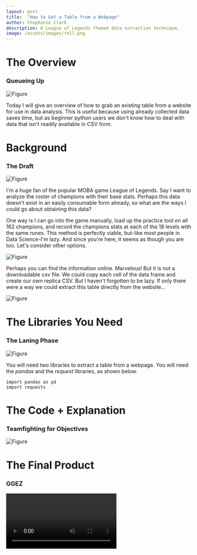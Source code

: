 ```yaml
---
layout: post
title:  "How to Get a Table from a Webpage"
author: Stephanie Clark
description: A League of Legends themed data extraction technique.
image: /assets/images/rell.png
---
```


# The Overview
### Queueing Up

![Figure](https://technology.riotgames.com/sites/default/files/lcu_ui_ready_check.gif)

Today I will give an overview of how to grab an existing table from a website for use in data analysis. This is useful because using already collected data saves time, but as beginner python users we don't know how to deal with data that isn't readily available in CSV form.




# Background
### The Draft

![Figure](https://assets.change.org/photos/5/pd/rq/TyPDRqCIMrGqZAB-800x450-noPad.jpg?1589776095)

I'm a huge fan of the popular MOBA game League of Legends. Say I want to analyze the roster of champions with their base stats. Perhaps this data doesn't exist in an easily consumable form already, so what are the ways I could go about obtaining this data?

One way is I can go into the game manually, load up the practice tool on all 162 champions, and record the champions stats at each of the 18 levels with the same runes. This method is perfectly viable, but-like most people in Data Science-I'm lazy. And since you're here, it seems as though you are too. Let's consider other options.

![Figure](https://i.stack.imgur.com/J66uz.png)

Perhaps you can find the information online. Marvelous! But it is not a downloadable csv file. We could copy each cell of the data frame and create our own replica CSV. But I haven't forgotten to be lazy. If only there were a way we could extract this table directly from the website...

![Figure](/assets/images/championtable.jpg)




# The Libraries You Need
### The Laning Phase

![Figure](https://miro.medium.com/max/1200/1*gON3peBAScOzoTRjZndloQ.jpeg)

You will need two libraries to extract a table from a webpage. You will need the *pandas* and the *request* libraries, as shown below.

```
import pandas as pd
import requests
```




# The Code + Explanation
### Teamfighting for Objectives

![Figure](https://i.ytimg.com/vi/cL8PnLrwk-g/maxresdefault.jpg)




# The Final Product
### GGEZ

![Figure](https://thumbs.gfycat.com/DelayedSeparateFishingcat-mobile.mp4)